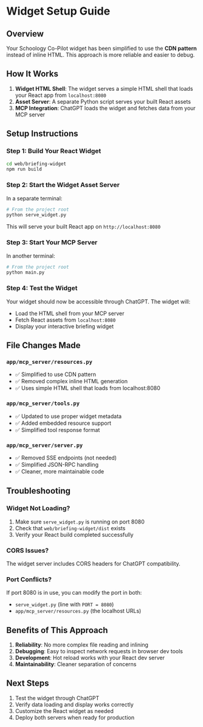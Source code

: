 # Widget Setup Guide

## Overview

Your Schoology Co-Pilot widget has been simplified to use the **CDN pattern** instead of inline HTML. This approach is more reliable and easier to debug.

## How It Works

1. **Widget HTML Shell**: The widget serves a simple HTML shell that loads your React app from `localhost:8080`
2. **Asset Server**: A separate Python script serves your built React assets
3. **MCP Integration**: ChatGPT loads the widget and fetches data from your MCP server

## Setup Instructions

### Step 1: Build Your React Widget

```bash
cd web/briefing-widget
npm run build
```

### Step 2: Start the Widget Asset Server

In a separate terminal:

```bash
# From the project root
python serve_widget.py
```

This will serve your built React app on `http://localhost:8080`

### Step 3: Start Your MCP Server

In another terminal:

```bash
# From the project root
python main.py
```

### Step 4: Test the Widget

Your widget should now be accessible through ChatGPT. The widget will:
- Load the HTML shell from your MCP server
- Fetch React assets from `localhost:8080`
- Display your interactive briefing widget

## File Changes Made

### `app/mcp_server/resources.py`
- ✅ Simplified to use CDN pattern
- ✅ Removed complex inline HTML generation
- ✅ Uses simple HTML shell that loads from localhost:8080

### `app/mcp_server/tools.py`
- ✅ Updated to use proper widget metadata
- ✅ Added embedded resource support
- ✅ Simplified tool response format

### `app/mcp_server/server.py`
- ✅ Removed SSE endpoints (not needed)
- ✅ Simplified JSON-RPC handling
- ✅ Cleaner, more maintainable code

## Troubleshooting

### Widget Not Loading?
1. Make sure `serve_widget.py` is running on port 8080
2. Check that `web/briefing-widget/dist` exists
3. Verify your React build completed successfully

### CORS Issues?
The widget server includes CORS headers for ChatGPT compatibility.

### Port Conflicts?
If port 8080 is in use, you can modify the port in both:
- `serve_widget.py` (line with `PORT = 8080`)
- `app/mcp_server/resources.py` (the localhost URLs)

## Benefits of This Approach

1. **Reliability**: No more complex file reading and inlining
2. **Debugging**: Easy to inspect network requests in browser dev tools
3. **Development**: Hot reload works with your React dev server
4. **Maintainability**: Cleaner separation of concerns

## Next Steps

1. Test the widget through ChatGPT
2. Verify data loading and display works correctly
3. Customize the React widget as needed
4. Deploy both servers when ready for production

